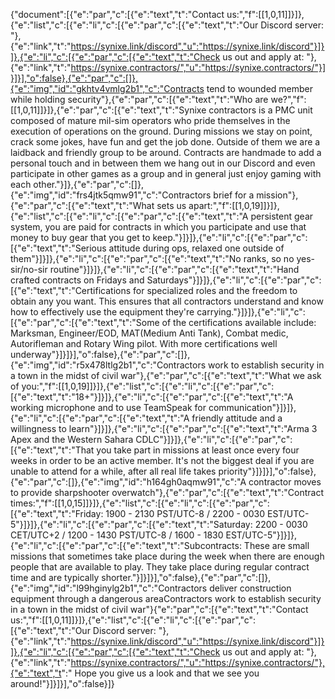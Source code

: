 {"document":[{"e":"par","c":[{"e":"text","t":"Contact us:","f":[[1,0,11]]}]},{"e":"list","c":[{"e":"li","c":[{"e":"par","c":[{"e":"text","t":"Our Discord server: "},{"e":"link","t":"https://synixe.link/discord","u":"https://synixe.link/discord"}]}]},{"e":"li","c":[{"e":"par","c":[{"e":"text","t":"Check us out and apply at: "},{"e":"link","t":"https://synixe.contractors/","u":"https://synixe.contractors/"}]}]}],"o":false},{"e":"par","c":[]},{"e":"img","id":"gkhtv4vmlg2b1","c":"Contracts tend to wounded member while holding security"},{"e":"par","c":[{"e":"text","t":"Who are we?","f":[[1,0,11]]}]},{"e":"par","c":[{"e":"text","t":"Synixe contractors is a PMC unit composed of mature mil-sim operators who pride themselves in the execution of operations on the ground. During missions we stay on point, crack some jokes, have fun and get the job done. Outside of them we are a laidback and friendly group to be around. Contracts are handmade to add a personal touch and in between them we hang out in our Discord and even participate in other games as a group and in general just enjoy gaming with each other."}]},{"e":"par","c":[]},{"e":"img","id":"frs4jtk5qmw91","c":"Contractors brief for a mission"},{"e":"par","c":[{"e":"text","t":"What sets us apart:","f":[[1,0,19]]}]},{"e":"list","c":[{"e":"li","c":[{"e":"par","c":[{"e":"text","t":"A persistent gear system, you are paid for contracts in which you participate and use that money to buy gear that you get to keep."}]}]},{"e":"li","c":[{"e":"par","c":[{"e":"text","t":"Serious attitude during ops, relaxed one outside of them"}]}]},{"e":"li","c":[{"e":"par","c":[{"e":"text","t":"No ranks, so no yes-sir/no-sir routine"}]}]},{"e":"li","c":[{"e":"par","c":[{"e":"text","t":"Hand crafted contracts on Fridays and Saturdays"}]}]},{"e":"li","c":[{"e":"par","c":[{"e":"text","t":"Certifications for specialized roles and the freedom to obtain any you want. This ensures that all contractors understand and know how to effectively use the equipment they're carrying."}]}]},{"e":"li","c":[{"e":"par","c":[{"e":"text","t":"Some of the certifications available include: Marksman, Engineer/EOD, MAT(Medium Anti Tank), Combat medic, Autorifleman and Rotary Wing pilot. With more certifications well underway"}]}]}],"o":false},{"e":"par","c":[]},{"e":"img","id":"r5x478ltlg2b1","c":"Contractors work to establish security in a town in the midst of civil war"},{"e":"par","c":[{"e":"text","t":"What we ask of you:","f":[[1,0,19]]}]},{"e":"list","c":[{"e":"li","c":[{"e":"par","c":[{"e":"text","t":"18+"}]}]},{"e":"li","c":[{"e":"par","c":[{"e":"text","t":"A working microphone and to use TeamSpeak for communication"}]}]},{"e":"li","c":[{"e":"par","c":[{"e":"text","t":"A friendly attitude and a willingness to learn"}]}]},{"e":"li","c":[{"e":"par","c":[{"e":"text","t":"Arma 3 Apex and the Western Sahara CDLC"}]}]},{"e":"li","c":[{"e":"par","c":[{"e":"text","t":"That you take part in missions at least once every four weeks in order to be an active member. It's not the biggest deal if you are unable to attend for a while, after all real life takes priority"}]}]}],"o":false},{"e":"par","c":[]},{"e":"img","id":"h164gh0aqmw91","c":"A contractor moves to provide sharpshooter overwatch"},{"e":"par","c":[{"e":"text","t":"Contract times:","f":[[1,0,15]]}]},{"e":"list","c":[{"e":"li","c":[{"e":"par","c":[{"e":"text","t":"Friday: 1900 - 2130 PST/UTC-8 / 2200 - 0030 EST/UTC-5"}]}]},{"e":"li","c":[{"e":"par","c":[{"e":"text","t":"Saturday: 2200 - 0030 CET/UTC+2 / 1200 - 1430 PST/UTC-8 / 1600 - 1830 EST/UTC-5"}]}]},{"e":"li","c":[{"e":"par","c":[{"e":"text","t":"Subcontracts: These are small missions that sometimes take place during the week when there are enough people that are available to play. They take place during regular contract time and are typically shorter."}]}]}],"o":false},{"e":"par","c":[]},{"e":"img","id":"l99hginylg2b1","c":"Contractors deliver construction equipment through a dangerous areaContractors work to establish security in a town in the midst of civil war"}{"e":"par","c":[{"e":"text","t":"Contact us:","f":[[1,0,11]]}]},{"e":"list","c":[{"e":"li","c":[{"e":"par","c":[{"e":"text","t":"Our Discord server: "},{"e":"link","t":"https://synixe.link/discord","u":"https://synixe.link/discord"}]}]},{"e":"li","c":[{"e":"par","c":[{"e":"text","t":"Check us out and apply at: "},{"e":"link","t":"https://synixe.contractors/","u":"https://synixe.contractors/"},{"e":"text","t":" Hope you give us a look and that we see you around!"}]}]}],"o":false}]}
